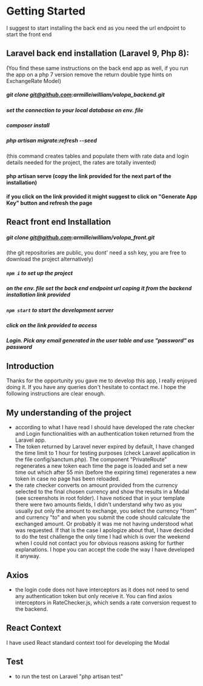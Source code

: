 # Getting Started

I suggest to start installing the back end as you need the url endpoint to start the front end

## Laravel back end installation (Laravel 9, Php 8):
(You find these same instructions on the back end app as well, if you run the app on a php 7 version remove the return
double type hints on ExchangeRate Model)
##### git clone git@github.com:armilleiwilliam/volopa_backend.git
##### set the connection to your local database on env. file
##### composer install
##### php artisan migrate:refresh --seed
(this command creates tables and populate them with rate data and login details needed for the project,
the rates are totally invented)
#### php artisan serve (copy the link provided for the next part of the installation)
#### if you click on the link provided it might suggest to click on "Generate App Key" button and refresh the page

## React front end Installation
##### git clone git@github.com:armilleiwilliam/volopa_front.git
(the git repositories are public, you dont' need a ssh key, you are free to download the project alternatively)
##### `npm i` to set up the project
##### on the env. file set the back end endpoint url coping it from the backend installation link provided
##### `npm start` to start the development server
##### click on the link provided to access
##### Login. Pick any email generated in the user table and use "password" as password



## Introduction
Thanks for the opportunity you gave me to develop this app, I really enjoyed doing it. If you have any queries don't hesitate to
contact me. I hope the following instructions are clear enough.

## My understanding of the project
- according to what I have read I should have developed the rate checker and Login functionalities
  with an authentication token returned from the Laravel app.
- The token returned by Laravel never expired by default, I have changed the time limit to
  1 hour for testing purposes (check Laravel application in the file config/sanctum.php). The component "PrivateRoute"  
  regenerates a new token each time the page is loaded and set a new time out which after 55 min (before the expiring time)
  regenerates a new token in case no page has been reloaded.
- the rate checker converts on amount provided from the currency selected to the final chosen currency and show the results
  in a Modal (see screenshots in root folder). I have noticed that in your template there were two amounts fields, I didn't
  understand why two as you usually put only the amount to exchange, you select the currency "from" and currency "to" and
  when you submit the code should calculate the exchanged amount. Or probably it was me not having understood what was requested.
  If that is the case I apologize about that, I have decided to do the test challenge the only time I had which is over the
  weekend when I could not contact you for obvious reasons asking for further explanations.
  I hope you can accept the code the way I have developed it anyway.


## Axios
- the login code does not have interceptors as it does not need to send any authentication token but only receive it.
  You can find axios interceptors in RateChecker.js, which sends a rate conversion request to the backend.

## React Context
I have used React standard context tool for developing the Modal

## Test
- to run the test on Laravel "php artisan test"
